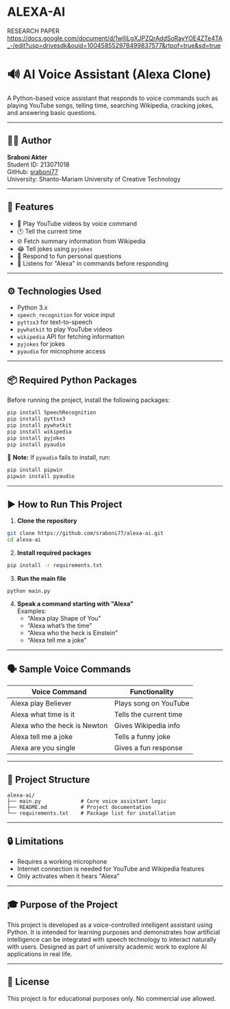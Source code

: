 
# ALEXA-AI
RESEARCH PAPER 
https://docs.google.com/document/d/1wlliLgXJPZQrAddSoRayYOE4ZTe4TA_-/edit?usp=drivesdk&ouid=100458552978499837577&rtpof=true&sd=true

# 🔊 AI Voice Assistant (Alexa Clone)

A Python-based voice assistant that responds to voice commands such as playing YouTube songs, telling time, searching Wikipedia, cracking jokes, and answering basic questions.

---

## 👩‍💻 Author  
**Sraboni Akter**  
Student ID: 213071018  
GitHub: [sraboni77](https://github.com/sraboni77)  
University: Shanto-Mariam University of Creative Technology

---

## 📌 Features

- 🎵 Play YouTube videos by voice command  
- 🕐 Tell the current time  
- 🌐 Fetch summary information from Wikipedia  
- 😂 Tell jokes using `pyjokes`  
- 💬 Respond to fun personal questions  
- 🧠 Listens for "Alexa" in commands before responding  

---

## ⚙️ Technologies Used

- Python 3.x  
- `speech_recognition` for voice input  
- `pyttsx3` for text-to-speech  
- `pywhatkit` to play YouTube videos  
- `wikipedia` API for fetching information  
- `pyjokes` for jokes  
- `pyaudio` for microphone access  

---

## 📦 Required Python Packages

Before running the project, install the following packages:

```bash
pip install SpeechRecognition
pip install pyttsx3
pip install pywhatkit
pip install wikipedia
pip install pyjokes
pip install pyaudio
```

🔴 **Note:** If `pyaudio` fails to install, run:
```bash
pip install pipwin
pipwin install pyaudio
```

---

## ▶️ How to Run This Project

1. **Clone the repository**  
```bash
git clone https://github.com/sraboni77/alexa-ai.git
cd alexa-ai
```

2. **Install required packages**  
```bash
pip install -r requirements.txt
```

3. **Run the main file**  
```bash
python main.py
```

4. **Speak a command starting with "Alexa"**  
   Examples:  
   - “Alexa play Shape of You”  
   - “Alexa what’s the time”  
   - “Alexa who the heck is Einstein”  
   - “Alexa tell me a joke”

---

## 🗣 Sample Voice Commands

| Voice Command                 | Functionality                |
|------------------------------|------------------------------|
| Alexa play Believer          | Plays song on YouTube        |
| Alexa what time is it        | Tells the current time       |
| Alexa who the heck is Newton | Gives Wikipedia info         |
| Alexa tell me a joke         | Tells a funny joke           |
| Alexa are you single         | Gives a fun response         |

---

## 📁 Project Structure

```
alexa-ai/
├── main.py             # Core voice assistant logic
├── README.md           # Project documentation
└── requirements.txt    # Package list for installation
```

---

## 🔒 Limitations

- Requires a working microphone
- Internet connection is needed for YouTube and Wikipedia features
- Only activates when it hears "Alexa"

---

## 🎓 Purpose of the Project

This project is developed as a voice-controlled intelligent assistant using Python. It is intended for learning purposes and demonstrates how artificial intelligence can be integrated with speech technology to interact naturally with users. Designed as part of university academic work to explore AI applications in real life.

---

## 📜 License

This project is for educational purposes only. No commercial use allowed.